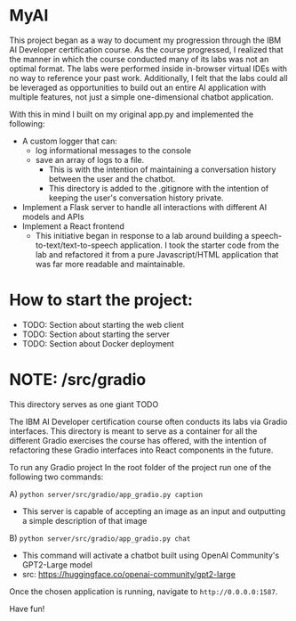# MyAI
This project began as a way to document my progression through the IBM AI Developer certification course. As the course
progressed, I realized that the manner in which the course conducted many of its labs was not an optimal format. The 
labs were performed inside in-browser virtual IDEs with no way to reference your past work. Additionally, I felt that
the labs could all be leveraged as opportunities to build out an entire AI application with multiple features, not just
a simple one-dimensional chatbot application.

With this in mind I built on my original app.py and implemented the following:
* A custom logger that can:
  * log informational messages to the console
  * save an array of logs to a file. 
    * This is with the intention of maintaining a conversation history between the user and the chatbot.
    * This directory is added to the .gitignore with the intention of keeping the user's conversation history private.
* Implement a Flask server to handle all interactions with different AI models and APIs
* Implement a React frontend
  * This initiative began in response to a lab around building a speech-to-text/text-to-speech application. I took the starter code from the lab and refactored it from a pure Javascript/HTML application that was far more readable and maintainable.

# How to start the project:
* TODO: Section about starting the web client
* TODO: Section about starting the server
* TODO: Section about Docker deployment

# NOTE: /src/gradio

This directory serves as one giant TODO

The IBM AI Developer certification course often conducts its labs via Gradio interfaces. This directory is meant to
serve as a container for all the different Gradio exercises the course has offered, with the intention of refactoring 
these Gradio interfaces into React components in the future. 

To run any Gradio project
In the root folder of the project run one of the following two commands:

A) `python server/src/gradio/app_gradio.py caption`

- This server is capable of accepting an image as an input and outputting a simple description of that image

B) `python server/src/gradio/app_gradio.py chat`

- This command will activate a chatbot built using OpenAI Community's GPT2-Large model
- src: https://huggingface.co/openai-community/gpt2-large

Once the chosen application is running, navigate to `http://0.0.0.0:1587`.

Have fun!